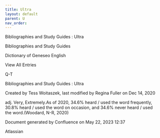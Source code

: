 ```yaml
---
title: Ultra
layout: default
parent: U
nav_order:
---
```


Bibliographies and Study Guides : Ultra

Bibliographies and Study Guides

Dictionary of Geneseo English

View All Entries

Q-T

Bibliographies and Study Guides : Ultra

Created by  Tess Woitaszek, last modified by  Regina Fuller on Dec 14, 2020

adj. Very, Extremely.As of 2020, 34.6% heard / used the word frequently, 30.8% heard / used the word on occasion, and 34.6% never heard / used the word.(Woodard, N-R, 2020)

Document generated by Confluence on May 22, 2023 12:37

Atlassian
